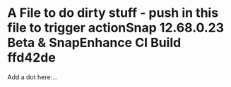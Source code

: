 # A File to do dirty stuff - push in this file to trigger actionSnap 12.68.0.23 Beta & SnapEnhance CI Build ffd42de

Add a dot here:...
